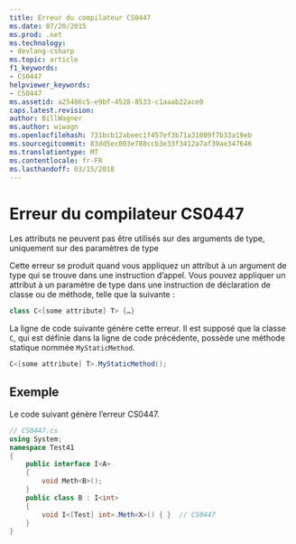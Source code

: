 ```yaml
---
title: Erreur du compilateur CS0447
ms.date: 07/20/2015
ms.prod: .net
ms.technology:
- devlang-csharp
ms.topic: article
f1_keywords:
- CS0447
helpviewer_keywords:
- CS0447
ms.assetid: a25486c5-e9bf-4528-8533-c1aaab22ace0
caps.latest.revision: 
author: BillWagner
ms.author: wiwagn
ms.openlocfilehash: 731bcb12abeec1f457ef3b71a31009f7b33a19eb
ms.sourcegitcommit: 83dd5ec003e788ccb3e33f3412a7af39ae347646
ms.translationtype: MT
ms.contentlocale: fr-FR
ms.lasthandoff: 03/15/2018
---
```

# <a name="compiler-error-cs0447"></a>Erreur du compilateur CS0447
Les attributs ne peuvent pas être utilisés sur des arguments de type, uniquement sur des paramètres de type  
  
 Cette erreur se produit quand vous appliquez un attribut à un argument de type qui se trouve dans une instruction d’appel. Vous pouvez appliquer un attribut à un paramètre de type dans une instruction de déclaration de classe ou de méthode, telle que la suivante :  
  
```csharp  
class C<[some attribute] T> {…}  
```  
  
 La ligne de code suivante génère cette erreur. Il est supposé que la classe `C`, qui est définie dans la ligne de code précédente, possède une méthode statique nommée `MyStaticMethod`.  
  
```csharp  
C<[some attribute] T>.MyStaticMethod();  
```  
  
## <a name="example"></a>Exemple  
 Le code suivant génère l’erreur CS0447.  
  
```csharp  
// CS0447.cs  
using System;  
namespace Test41  
{  
    public interface I<A>   
    {  
        void Meth<B>();  
    }  
    public class B : I<int>   
    {  
        void I<[Test] int>.Meth<X>() { }  // CS0447  
    }  
}  
```
